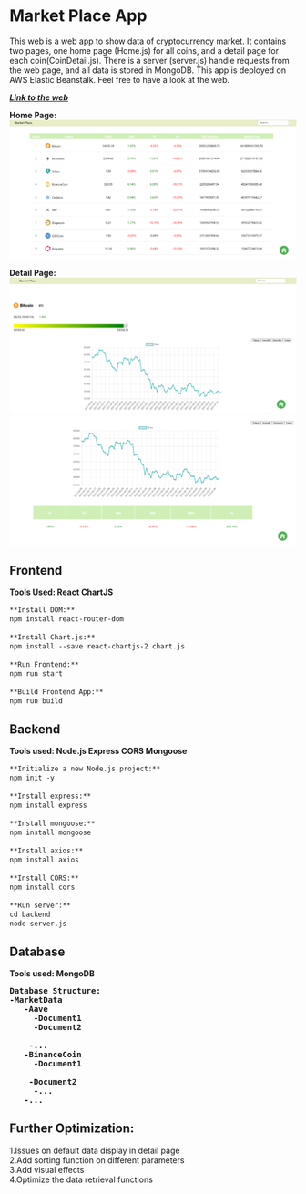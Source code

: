 # Market Place App

This web is a web app to show data of cryptocurrency market. It contains two pages, one home page (Home.js) for all coins, and a detail page for each coin(CoinDetail.js). There is a server (server.js) handle requests from the web page, and all data is stored in MongoDB. This app is deployed on AWS Elastic Beanstalk. Feel free to have a look at the web.

***[Link to the web](http://market-backend-env.eba-k6mijpth.ap-southeast-2.elasticbeanstalk.com/)***



**Home Page:**
![home page](/resource/HomePage.png)

**Detail Page:**
![detail page1](/resource/DetailPage1.png)
![detail page2](/resource/DetailPage.png)

## Frontend
**Tools Used: React ChartJS**

```
**Install DOM:**
npm install react-router-dom

**Install Chart.js:**
npm install --save react-chartjs-2 chart.js

**Run Frontend:**
npm run start

**Build Frontend App:**
npm run build
```


## Backend
**Tools used: Node.js Express CORS Mongoose**
```
**Initialize a new Node.js project:**
npm init -y

**Install express:**
npm install express

**Install mongoose:**
npm install mongoose

**Install axios:**
npm install axios

**Install CORS:**
npm install cors

**Run server:**
cd backend
node server.js
```



## Database
**Tools used: MongoDB**
**<pre>Database Structure:
-MarketData<br/>
&nbsp;&nbsp;-Aave<br/>
&nbsp;&nbsp;&nbsp;&nbsp;-Document1<br/>
&nbsp;&nbsp;&nbsp;&nbsp;-Document2<br/>
&nbsp;&nbsp;&nbsp;&nbsp;-...<br/>
&nbsp;&nbsp;-BinanceCoin<br/>
&nbsp;&nbsp;&nbsp;&nbsp;-Document1<br/>
&nbsp;&nbsp;&nbsp;&nbsp;-Document2<br/>
&nbsp;&nbsp;&nbsp;&nbsp;-...<br/>
&nbsp;&nbsp;-...<br/></pre>**


## Further Optimization:
<p>1.Issues on default data display in detail page<br/>
2.Add sorting function on different parameters<br/>
3.Add visual effects<br/>
4.Optimize the data retrieval functions</p>
